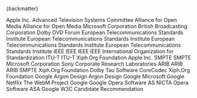 
{backmatter}

<reference anchor="ALAC" target="https://github.com/macosforge/alac/blob/master/ALACMagicCookieDescription.txt">
  <front>
    <title>Apple Lossless Format "Magic Cookie" Description</title>
    <author>
      <organization>Apple Inc.</organization>
    </author>
    <date day="12" month="December" year="2012" />
  </front>
</reference>

<reference anchor="ATSC.A52" target="https://www.atsc.org/wp-content/uploads/2021/04/A52-2018.pdf">
  <front>
    <title>ATSC Standard: Digital Audio Compression (AC-3, E-AC-3)</title>
    <author>
      <organization>Advanced Television Systems Committee</organization>
    </author>
    <date day="25" month="January" year="2018" />
  </front>
</reference>

<reference anchor="AV1" target="https://aomediacodec.github.io/av1-spec/av1-spec.pdf">
  <front>
    <title>AV1 Bitstream &amp; Decoding Process Specification</title>
    <author>
      <organization>Alliance for Open Media</organization>
    </author>
    <date day="8" month="January" year="2019" />
  </front>
</reference>

<reference anchor="AV1-ISOBMFF" target="https://aomediacodec.github.io/av1-isobmff/">
  <front>
    <title>AV1 Codec ISO Media File Format Binding</title>
    <author>
      <organization>Alliance for Open Media</organization>
    </author>
    <date day="3" month="April" year="2024" />
  </front>
</reference>

<reference anchor="BITMAPINFOHEADER" target="https://learn.microsoft.com/en-us/windows/win32/api/wingdi/ns-wingdi-bitmapinfoheader">
  <front>
    <title>BITMAPINFOHEADER structure</title>
    <author>
      <organization>Microsoft Corporation</organization>
    </author>
    <date day="26" month="January" year="2024" />
  </front>
</reference>

<reference anchor="Dirac" target="https://web.archive.org/web/20150503015104/http://diracvideo.org/download/specification/dirac-spec-latest.pdf">
  <front>
    <title>Dirac Specification</title>
    <author>
      <organization>British Broadcasting Corporation</organization>
    </author>
    <date day="23" month="September" year="2008" />
  </front>
</reference>

<reference anchor="DolbyVision-ISOBMFF" target="https://dolby.my.salesforce.com/sfc/p/700000009YuG/a/4u000000l6FB/076wHYEmyEfz09m0V1bo85_25hlUJjaiWTbzorNmYY4">
  <front>
    <title>Dolby Vision Streams Within the ISO Base MediaFile Format</title>
    <author>
      <organization>Dolby</organization>
    </author>
    <date day="7" month="November" year="2023" />
  </front>
</reference>

<reference anchor="DVD-Info.PCI" target="http://dvd.sourceforge.net/dvdinfo/pci_pkt.html">
  <front>
    <title>Presentation Control Information (PCI) Packet Layout</title>
    <author/>
  </front>
</reference>

<reference anchor="DVD-Video" target="http://www.dvdforum.org/">
  <front>
    <title>DVD-Books: Part 3 DVD-Video Book</title>
    <author>
      <organization>DVD Forum</organization>
    </author>
    <date month="November" year="1995" />
  </front>
</reference>

<reference anchor="ETSI.EN300-468" target="https://www.etsi.org/deliver/etsi_en/300400_300499/300468/01.18.01_60/en_300468v011801p.pdf">
  <front>
    <title>Digital Video Broadcasting (DVB); Specification for Service Information (SI) in DVB systems</title>
    <author>
      <organization>European Telecommunications Standards Institute</organization>
    </author>
    <date month="December" year="2023" />
  </front>
  <seriesInfo name="ETSI" value="EN 300 468" />
</reference>

<reference anchor="ETSI.EN300-743" target="https://www.etsi.org/deliver/etsi_en/300700_300799/300743/01.06.01_60/en_300743v010601p.pdf">
  <front>
    <title>Digital Video Broadcasting (DVB); Subtitling systems</title>
    <author>
      <organization>European Telecommunications Standards Institute</organization>
    </author>
    <date month="October" year="2018" />
  </front>
  <seriesInfo name="ETSI" value="EN 300 743" />
</reference>

<reference anchor="ETSI.TS102-114" target="https://www.etsi.org/deliver/etsi_ts/102100_102199/102114/01.06.01_60/ts_102114v010601p.pdf">
  <front>
    <title>DTS Coherent Acoustics; Core and Extensions with Additional Profiles</title>
    <author>
      <organization>European Telecommunications Standards Institute</organization>
    </author>
    <date month="August" year="2019" />
  </front>
  <seriesInfo name="ETSI" value="TS 102 114" />
</reference>

<reference anchor="ETSI.TS102-366" target="https://www.etsi.org/deliver/etsi_ts/102300_102399/102366/01.04.01_60/ts_102366v010401p.pdf">
  <front>
    <title>Digital Audio Compression (AC-3, Enhanced AC-3) Standard</title>
    <author>
      <organization>European Telecommunications Standards Institute</organization>
    </author>
    <date month="September" year="2017" />
  </front>
  <seriesInfo name="ETSI" value="TS 102 366" />
</reference>

<reference anchor="IEEE.1857-3" target="https://standards.ieee.org/ieee/1857.3/10645/">
  <front>
    <title>IEEE Standard for a System of Advanced Audio and Video Coding</title>
    <author>
      <organization>IEEE</organization>
    </author>
    <date year="2023" month="November" day="8"/>
  </front>
</reference>

<reference anchor="IEEE.1857-4" target="https://standards.ieee.org/ieee/1857.4/5817/">
  <front>
    <title>IEEE Standard for Second-Generation IEEE 1857 Video Coding</title>
    <author>
      <organization>IEEE</organization>
    </author>
    <date year="2018" month="October" day="23"/>
  </front>
</reference>

<reference anchor="IEEE.1857-10" target="https://standards.ieee.org/ieee/1857.10/7722/">
  <front>
    <title>IEEE Standard for Third Generation Video Coding</title>
    <author>
      <organization>IEEE</organization>
    </author>
    <date year="2021" month="November" day="9"/>
  </front>
</reference>

<reference anchor="IEEE.754" target="https://standards.ieee.org/standard/754-2019.html">
  <front>
    <title>IEEE Standard for Binary Floating-Point Arithmetic</title>
    <author>
      <organization>IEEE</organization>
    </author>
    <date year="2019" month="June" day="13"/>
  </front>
</reference>

<reference anchor="ISO.14496-15">
  <front>
    <title>Information technology — Coding of audio-visual objects — Part 15: Carriage of network abstraction layer (NAL) unit structured video in ISO base media file format</title>
    <author>
      <organization>International Organization for Standardization</organization>
    </author>
    <date month="" year="2014" />
  </front>
  <seriesInfo name="ISO" value="Standard 14496" />
</reference>

<reference anchor="ITU-T.35" target="https://www.itu.int/rec/T-REC-T.35/en">
  <front>
    <title>Procedure for the allocation of ITU-T defined codes for non-standard facilities</title>
    <author>
      <organization>ITU-T</organization>
    </author>
    <date month="February" year="2000"/>
  </front>
  <seriesInfo name="ITU-T Recommendation" value="T.35" />
</reference>

<reference anchor="JPEG" target="https://www.w3.org/Graphics/JPEG/itu-t81.pdf">
  <front>
    <title>INFORMATION TECHNOLOGY - DIGITAL COMPRESSION AND CODING OF CONTINUOUS-TONE STILL IMAGES - REQUIREMENTS AND GUIDELINES</title>
    <author>
      <organization>ITU-T</organization>
    </author>
    <date month="September" year="1992"/>
  </front>
  <seriesInfo name="ITU-T Recommendation" value="T.81" />
</reference>

<reference anchor="OggKate" target="http://wiki.xiph.org/index.php/OggKate">
  <front>
    <title>OggKate</title>
    <author>
      <organization>Xiph.Org Foundation</organization>
    </author>
    <date day="21" month="February" year="2023" />
  </front>
</reference>

<reference anchor="librmff" target="https://gitlab.com/mbunkus/mkvtoolnix/-/blob/main/lib/librmff/librmff.h">
  <front>
    <title>RealMedia file format access library</title>
    <author initials="M." surname="Bunkus" fullname="Moritz Bunkus"></author>
    <date day="20" month="February" year="2021" />
  </front>
</reference>

<reference anchor="QTFF" target="https://developer.apple.com/documentation/quicktime-file-format">
  <front>
    <title>QuickTime File Format</title>
    <author>
      <organization>Apple Inc.</organization>
    </author>
    <date day="26" month="January" year="2024" />
  </front>
</reference>

<reference anchor="ST12" target="http://ieeexplore.ieee.org/document/7291029/">
  <front>
    <title>Time and Control Code</title>
    <author>
      <organization>SMPTE</organization>
    </author>
    <date day="20" month="February" year="2014" />
  </front>
  <seriesInfo name="ST" value="ST 12-1:2014, DOI 10.5594/SMPTE.ST12-1.2014" />
</reference>

<reference anchor="SMPTE-RDD36" target="https://pub.smpte.org/doc/rdd36/20220909-pub/">
  <front>
    <title>Apple ProRes Bitstream Syntax and Decoding Process</title>
    <author>
      <organization>SMPTE</organization>
    </author>
    <date day="9" month="September" year="2022" />
  </front>
</reference>

<reference anchor="WAVEFORMATEX" target="https://docs.microsoft.com/en-us/windows/win32/api/mmeapi/ns-mmeapi-waveformatex">
  <front>
    <title>WAVEFORMATEX structure</title>
    <author>
      <organization>Microsoft Corporation</organization>
    </author>
    <date day="04" month="April" year="2021" />
  </front>
</reference>

<reference anchor="AtracAES" target="https://www.minidisc.wiki/technology/atrac/aes">
  <front>
    <title>ATRAC: Adaptive Transform Acoustic Coding for MiniDisc</title>
    <author>
      <organization>Sony Corporate Research Laboratories</organization>
    </author>
    <date year="1992" month="October" day="1"/>
  </front>
</reference>

<reference anchor="atracdenc" target="https://github.com/dcherednik/atracdenc">
  <front>
    <title>atracdenc - ATRAC1 and ATRAC3 Decoder/Encoder</title>
    <author initials="D." surname="Cherednik" fullname="Daniil Cherednik"></author>
    <date year="2022" month="October" day="12"/>
  </front>
</reference>

<reference anchor="ARIB.STD-B24" target="https://www.arib.or.jp/english/std_tr/broadcasting/desc/std-b24.html">
  <front>
    <title>Data Coding and Transmission Specification for Digital Broadcasting</title>
    <author>
      <organization>ARIB</organization>
    </author>
    <date year="2022" month="October" day="6"/>
  </front>
</reference>

<reference anchor="ARIB.STD-B10" target="https://www.arib.or.jp/english/std_tr/broadcasting/desc/std-b10.html">
  <front>
    <title>Service Information for Digital Broadcasting System</title>
    <author>
      <organization>ARIB</organization>
    </author>
    <date year="2019" month="December" day="5"/>
  </front>
</reference>

<reference anchor="ARIB.TR-B14" target="https://www.arib.or.jp/english/std_tr/broadcasting/desc/tr-b14.html">
  <front>
    <title>Operational Guidelines for Digital Terrestrial Television Broadcasting</title>
    <author>
      <organization>ARIB</organization>
    </author>
    <date year="2022" month="October" day="6"/>
  </front>
</reference>

<reference anchor="SSA" target="http://www.tcax.org/docs/ass-specs.htm">
  <front>
    <title>Sub Station Alpha v4.00+ Script Format</title>
    <author/>
  </front>
</reference>

<reference anchor="ST.2042-1" target="https://pub.smpte.org/pub/st2042-1/st2042-1-2022.pdf">
  <front>
    <title>VC-2 Video Compression</title>
    <author>
      <organization>SMPTE</organization>
    </author>
    <date day="8" month="December" year="2022" />
  </front>
  <seriesInfo name="ST" value="ST 2042-1:2022, DOI 10.5594/SMPTE.ST2042-1.2022" />
</reference>

<reference anchor="Theora" target="https://www.theora.org/doc/Theora.pdf">
  <front>
    <title>Theora Specification</title>
    <author>
      <organization>Xiph.Org Foundation</organization>
    </author>
    <date day="3" month="June" year="2017" />
  </front>
</reference>

<reference anchor="TRUEHD" target="https://developer.dolby.com/globalassets/technology/dolby-truehd/dolbytruehdhighlevelbitstreamdescription.pdf">
  <front>
    <title>Dolby TrueHD (MLP) high-level bitstream description</title>
    <author>
      <organization>Dolby</organization>
    </author>
    <date month="February" year="2018" />
  </front>
</reference>

<reference anchor="TTA" target="https://tausoft.org/en/tta-%d0%be%d0%bf%d0%b8%d1%81%d0%b0%d0%bd%d0%b8%d0%b5-%d1%84%d0%be%d1%80%d0%bc%d0%b0%d1%82%d0%b0/">
  <front>
    <title>TTA</title>
    <author>
      <organization>Tau Software</organization>
    </author>
  </front>
</reference>

<reference anchor="USF" target="https://subtitld.org/en/development/usf">
  <front>
    <title>Universal Subtitle Format</title>
    <author fullname='Christophe PARIS'/>
    <author fullname='Ludovic Vialle'><organization>CoreCodec</organization></author>
    <author fullname='Uffe Hammer'/>
    <date year="2010" month="November" day="28"/>
  </front>
</reference>

<reference anchor="VORBIS" target="https://xiph.org/vorbis/doc/Vorbis_I_spec.pdf">
  <front>
    <title>Vorbis I specification</title>
    <author>
      <organization>Xiph.Org Foundation</organization>
    </author>
    <date day="4" month="July" year="2020" />
  </front>
</reference>

<reference anchor="VP9" target="https://storage.googleapis.com/downloads.webmproject.org/docs/vp9/vp9-bitstream-specification-v0.7-20170222-draft.pdf">
  <front>
    <title>VP9 Bitstream &amp; Decoding Process Specification - version 0.7</title>
    <author initials="A." surname="Grange" fullname="Adrian Grange"><organization>Google</organization></author>
    <author initials="P." surname="de Rivaz" fullname="Peter de Rivaz"><organization>Argon Design</organization></author>
    <author initials="J." surname="Hunt" fullname="Jonathan Hunt"><organization>Argon Design</organization></author>
    <date day="22" month="February" year="2017" />
  </front>
</reference>

<reference anchor="VP-ISOBMFF" target="https://www.webmproject.org/vp9/mp4/">
  <front>
    <title>VP Codec ISO Media File Format Binding</title>
    <author fullname='Frank Galligan'><organization>Google</organization></author>
    <author fullname='Kilroy Hughes'><organization>Microsoft</organization></author>
    <author fullname='Thomás Inskip'><organization>Google</organization></author>
    <author fullname='David Ronca'><organization>Netflix</organization></author>
    <date year="2017" month="March" day="31"/>
  </front>
</reference>

<reference anchor="WAVPACK" target="https://www.wavpack.com/WavPack5FileFormat.pdf">
  <front>
    <title>WavPack 4 &amp; 5 Binary File / Block Format</title>
    <author initials="D." surname="Bryant" fullname="David Bryant"></author>
    <date day="12" month="April" year="2020" />
  </front>
</reference>

<reference anchor="WebMContainer" target="https://www.webmproject.org/docs/container/">
  <front>
    <title>WebM Container Guidelines</title>
    <author>
      <organization>The WebM Project</organization>
    </author>
    <date year="2023" month="October" day="16"/>
  </front>
</reference>

<reference anchor="WebM-WebVTT" target="https://wiki.webmproject.org/webm-metadata/temporal-metadata/webvtt-in-webm">
  <front>
    <title>WebVTT in WebM</title>
    <author fullname='Matthew Heaney'><organization>Google</organization></author>
    <author fullname='Frank Galligan'><organization>Google</organization></author>
    <date year="2012" month="February" day="01"/>
  </front>
</reference>

<reference anchor="WebVTT" target="https://www.w3.org/TR/2019/CR-webvtt1-20190404/">
  <front>
    <title>WebVTT: The Web Video Text Tracks Format</title>
    <author fullname='Simon Pieters'><organization>Opera Software AS</organization></author>
    <author fullname='Silvia Pfeiffer' role='editor'><organization>NICTA</organization></author>
    <author fullname='Philip Jaegenstedt'><organization>Opera Software ASA</organization></author>
    <author fullname='Ian Hickson'><organization>Google</organization></author>
    <date month="April" year="2019" />
  </front>
  <refcontent>W3C Candidate Recommendation</refcontent>
</reference>

